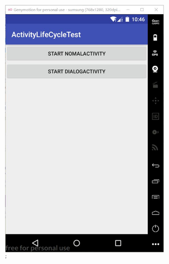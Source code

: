 ![image](https://github.com/ShieldManCCC/Android-Homework/blob/master/ActivityLifeCycleTest-1/test2%20img.jpg);
